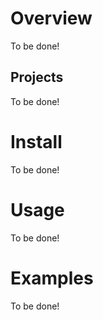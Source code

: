 # Overview
To be done!

## Projects
To be done!

# Install
To be done!

# Usage
To be done!

# Examples
To be done!
